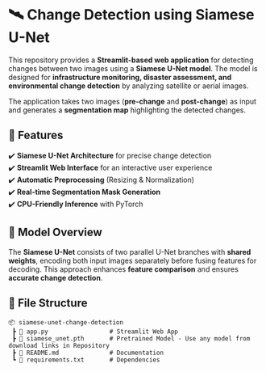 # 🛰️ Change Detection using Siamese U-Net  

This repository provides a **Streamlit-based web application** for detecting changes between two images using a **Siamese U-Net model**. The model is designed for **infrastructure monitoring, disaster assessment, and environmental change detection** by analyzing satellite or aerial images.  

The application takes two images (**pre-change** and **post-change**) as input and generates a **segmentation map** highlighting the detected changes.  

## 🚀 Features  
✔️ **Siamese U-Net Architecture** for precise change detection  
✔️ **Streamlit Web Interface** for an interactive user experience  
✔️ **Automatic Preprocessing** (Resizing & Normalization)  
✔️ **Real-time Segmentation Mask Generation**  
✔️ **CPU-Friendly Inference** with PyTorch  

## 📜 Model Overview  
The **Siamese U-Net** consists of two parallel U-Net branches with **shared weights**, encoding both input images separately before fusing features for decoding. This approach enhances **feature comparison** and ensures **accurate change detection**.  

## 📂 File Structure  
```plaintext
📦 siamese-unet-change-detection  
 ┣ 📜 app.py                 # Streamlit Web App  
 ┣ 📜 siamese_unet.pth       # Pretrained Model - Use any model from download links in Repository  
 ┣ 📜 README.md              # Documentation  
 ┗ 📜 requirements.txt       # Dependencies  
